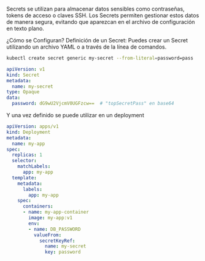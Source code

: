 Secrets se utilizan para almacenar datos sensibles como contraseñas, tokens de acceso o claves SSH. Los Secrets permiten gestionar estos datos de manera segura, evitando que aparezcan en el archivo de configuración en texto plano.

¿Cómo se Configuran?
Definición de un Secret: Puedes crear un Secret utilizando un archivo YAML o a través de la línea de comandos.

```sh
kubectl create secret generic my-secret --from-literal=password=pass
```

```yaml
apiVersion: v1
kind: Secret
metadata:
  name: my-secret
type: Opaque
data:
  password: dG9wU2VjcmV0UGFzcw==  # "topSecretPass" en base64
```

Y una vez definido se puede utilizar en un deployment

```yaml
apiVersion: apps/v1
kind: Deployment
metadata:
  name: my-app
spec:
  replicas: 1
  selector:
    matchLabels:
      app: my-app
  template:
    metadata:
      labels:
        app: my-app
    spec:
      containers:
      - name: my-app-container
        image: my-app:v1
        env:
        - name: DB_PASSWORD
          valueFrom:
            secretKeyRef:
              name: my-secret
              key: password
```